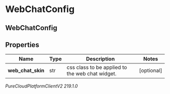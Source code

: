 # WebChatConfig

## WebChatConfig

## Properties

|Name | Type | Description | Notes|
|------------ | ------------- | ------------- | -------------|
| **web_chat_skin** | str | css class to be applied to the web chat widget. | [optional] |



_PureCloudPlatformClientV2 219.1.0_
